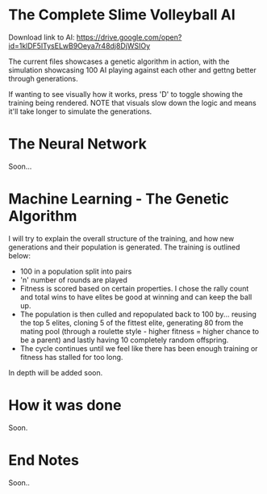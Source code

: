 # The Complete Slime Volleyball AI
Download link to AI: https://drive.google.com/open?id=1klDF5lTysELwB9Oeya7r48dj8DjWSIOy

The current files showcases a genetic algorithm in action, with the simulation showcasing 100 AI playing against each other and gettng better through generations. 

If wanting to see visually how it works, press 'D' to toggle showing the training being rendered. 
NOTE that visuals slow down the logic and means it'll take longer to simulate the generations.

# The Neural Network
Soon...

# Machine Learning - The Genetic Algorithm
I will try to explain the overall structure of the training, and how new generations and their population is generated.
The training is outlined below:
  - 100 in a population split into pairs 
  - 'n' number of rounds are played
  - Fitness is scored based on certain properties. I chose the rally count and total wins to have elites be good at winning and can keep the ball up.
  - The population is then culled and repopulated back to 100 by... reusing the top 5 elites, cloning 5 of the fittest elite, generating 80 from the mating pool (through a roulette style - higher fitness = higher chance to be a parent) and lastly having 10 completely random offspring.
  - The cycle continues until we feel like there has been enough training or fitness has stalled for too long.
  
  In depth will be added soon.
  
# How it was done
Soon.

# End Notes
Soon..
